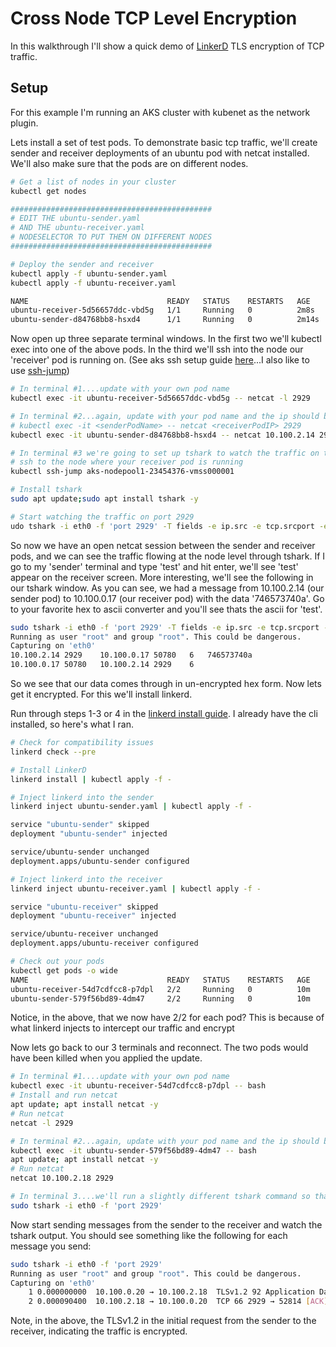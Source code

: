 # Cross Node TCP Level Encryption

In this walkthrough I'll show a quick demo of [LinkerD](https://linkerd.io/) TLS encryption of TCP traffic.

## Setup

For this example I'm running an AKS cluster with kubenet as the network plugin. 

Lets install a set of test pods. To demonstrate basic tcp traffic, we'll create sender and receiver deployments of an ubuntu pod with netcat installed. We'll also make sure that the pods are on different nodes.

```bash
# Get a list of nodes in your cluster
kubectl get nodes

#############################################
# EDIT THE ubuntu-sender.yaml
# AND THE ubuntu-receiver.yaml
# NODESELECTOR TO PUT THEM ON DIFFERENT NODES
#############################################

# Deploy the sender and receiver
kubectl apply -f ubuntu-sender.yaml
kubectl apply -f ubuntu-receiver.yaml

NAME                               READY   STATUS    RESTARTS   AGE     IP            NODE                                NOMINATED NODE   READINESS GATES
ubuntu-receiver-5d56657ddc-vbd5g   1/1     Running   0          2m8s    10.100.2.14   aks-nodepool1-23454376-vmss000001   <none>           <none>
ubuntu-sender-d84768bb8-hsxd4      1/1     Running   0          2m14s   10.100.0.17   aks-nodepool1-23454376-vmss000000   <none>           <none>
```

Now open up three separate terminal windows. In the first two we'll kubectl exec into one of the above pods. In the third we'll ssh into the node our 'receiver' pod is running on. (See aks ssh setup guide [here](https://docs.microsoft.com/en-us/azure/aks/ssh)...I also like to use [ssh-jump](https://github.com/yokawasa/kubectl-plugin-ssh-jump))

```bash
# In terminal #1....update with your own pod name
kubectl exec -it ubuntu-receiver-5d56657ddc-vbd5g -- netcat -l 2929

# In terminal #2...again, update with your pod name and the ip should be the ip of the 'receiver' pod
# kubectl exec -it <senderPodName> -- netcat <receiverPodIP> 2929
kubectl exec -it ubuntu-sender-d84768bb8-hsxd4 -- netcat 10.100.2.14 2929

# In terminal #3 we're going to set up tshark to watch the traffic on the node
# ssh to the node where your receiver pod is running
kubectl ssh-jump aks-nodepool1-23454376-vmss000001

# Install tshark
sudo apt update;sudo apt install tshark -y

# Start watching the traffic on port 2929
udo tshark -i eth0 -f 'port 2929' -T fields -e ip.src -e tcp.srcport -e ip.dst -e tcp.dstport -e ip.proto -e data
```

So now we have an open netcat session between the sender and receiver pods, and we can see the traffic flowing at the node level through tshark. If I go to my 'sender' terminal and type 'test' and hit enter, we'll see 'test' appear on the receiver screen. More interesting, we'll see the following in our tshark window. As you can see, we had a message from 10.100.2.14 (our sender pod) to 10.100.0.17 (our receiver pod) with the data '746573740a'. Go to your favorite hex to ascii converter and you'll see thats the ascii for 'test'.

```bash
sudo tshark -i eth0 -f 'port 2929' -T fields -e ip.src -e tcp.srcport -e ip.dst -e tcp.dstport -e ip.proto -e data
Running as user "root" and group "root". This could be dangerous.
Capturing on 'eth0'
10.100.2.14	2929	10.100.0.17	50780	6	746573740a
10.100.0.17	50780	10.100.2.14	2929	6
```

So we see that our data comes through in un-encrypted hex form. Now lets get it encrypted. For this we'll install linkerd. 

Run through steps 1-3 or 4 in the [linkerd install guide](https://linkerd.io/2/getting-started/). I already have the cli installed, so here's what I ran.

```bash
# Check for compatibility issues
linkerd check --pre

# Install LinkerD
linkerd install | kubectl apply -f -

# Inject linkerd into the sender
linkerd inject ubuntu-sender.yaml | kubectl apply -f -

service "ubuntu-sender" skipped
deployment "ubuntu-sender" injected

service/ubuntu-sender unchanged
deployment.apps/ubuntu-sender configured

# Inject linkerd into the receiver
linkerd inject ubuntu-receiver.yaml | kubectl apply -f -

service "ubuntu-receiver" skipped
deployment "ubuntu-receiver" injected

service/ubuntu-receiver unchanged
deployment.apps/ubuntu-receiver configured

# Check out your pods
kubectl get pods -o wide
NAME                               READY   STATUS    RESTARTS   AGE     IP            NODE                                NOMINATED NODE   READINESS GATES
ubuntu-receiver-54d7cdfcc8-p7dpl   2/2     Running   0          10m     10.100.2.18   aks-nodepool1-23454376-vmss000001   <none>           <none>
ubuntu-sender-579f56bd89-4dm47     2/2     Running   0          10m     10.100.0.20   aks-nodepool1-23454376-vmss000000   <none>           <none>
```

Notice, in the above, that we now have 2/2 for each pod? This is because of what linkerd injects to intercept our traffic and encrypt

Now lets go back to our 3 terminals and reconnect. The two pods would have been killed when you applied the update.

```bash
# In terminal #1....update with your own pod name
kubectl exec -it ubuntu-receiver-54d7cdfcc8-p7dpl -- bash
# Install and run netcat 
apt update; apt install netcat -y
# Run netcat
netcat -l 2929

# In terminal #2...again, update with your pod name and the ip should be the ip of the 'receiver' pod
kubectl exec -it ubuntu-sender-579f56bd89-4dm47 -- bash
apt update; apt install netcat -y
# Run netcat
netcat 10.100.2.18 2929

# In terminal 3....we'll run a slightly different tshark command so that we can see more data
sudo tshark -i eth0 -f 'port 2929'
```

Now start sending messages from the sender to the receiver and watch the tshark output. You should see something like the following for each message you send:

```bash
sudo tshark -i eth0 -f 'port 2929'
Running as user "root" and group "root". This could be dangerous.
Capturing on 'eth0'
    1 0.000000000  10.100.0.20 → 10.100.2.18  TLSv1.2 92 Application Data
    2 0.000090400  10.100.2.18 → 10.100.0.20  TCP 66 2929 → 52814 [ACK] Seq=1 Ack=27 Win=501 Len=0 TSval=106423588 TSecr=2831841303
```

Note, in the above, the TLSv1.2 in the initial request from the sender to the receiver, indicating the traffic is encrypted.
